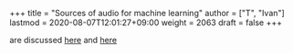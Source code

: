 +++
title = "Sources of audio for machine learning"
author = ["T", "Ivan"]
lastmod = 2020-08-07T12:01:27+09:00
weight = 2063
draft = false
+++

are discussed [here](http://www.mirkoperri.com/a-i-and-sound-design/)
and [here](http://www.cs.tut.fi/~heittolt/datasets#environmental-audio)
